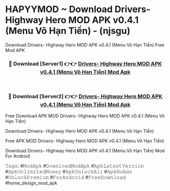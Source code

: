 # HAPYYMOD ~ Download Drivers- Highway Hero MOD APK v0.4.1 (Menu Vô Hạn Tiền) - (njsgu)
Download Drivers- Highway Hero MOD APK v0.4.1 (Menu Vô Hạn Tiền) Free Mod APK

<div align="center">
<h3>🔴 Download [Server1] 👉👉 <a href="https://apk-comot.site?title=Drivers-_Highway_Hero_MOD_APK_v0.4.1_(Menu_Vô_Hạn_Tiền)">Drivers- Highway Hero MOD APK v0.4.1 (Menu Vô Hạn Tiền) Mod Apk</a></h3><br>

<h3>🔴 Download [Server2] 👉👉 <a href="https://apk-comot.site?title=Drivers-_Highway_Hero_MOD_APK_v0.4.1_(Menu_Vô_Hạn_Tiền)">Drivers- Highway Hero MOD APK v0.4.1 (Menu Vô Hạn Tiền) Mod Apk</a></h3>
</div>


Free Download APK MOD Drivers- Highway Hero MOD APK v0.4.1 (Menu Vô Hạn Tiền)

Download Drivers- Highway Hero MOD APK v0.4.1 (Menu Vô Hạn Tiền) 

Free APK MOD Drivers- Highway Hero MOD APK v0.4.1 (Menu Vô Hạn Tiền) 

Download Drivers- Highway Hero MOD APK v0.4.1 (Menu Vô Hạn Tiền) Mod For Android

𝚃𝚊𝚐𝚜: #𝙼𝚘𝚍𝙰𝚙𝚔 #𝙳𝚘𝚠𝚗𝚕𝚘𝚊𝚍𝙼𝚘𝚍𝙰𝚙𝚔 #𝙰𝚙𝚔𝙻𝚊𝚝𝚎𝚜𝚝𝚅𝚎𝚛𝚜𝚒𝚘𝚗 #𝙰𝚙𝚔𝚄𝚗𝚕𝚒𝚖𝚒𝚝𝚎𝚍𝙼𝚘𝚗𝚎𝚢 #𝙰𝚙𝚔𝚄𝚗𝚕𝚘𝚌𝚔𝙰𝚕𝚕 #𝙰𝚙𝚔𝙽𝚘𝙰𝚍𝚜 #𝚄𝚗𝚕𝚘𝚌𝚔𝙿𝚛𝚎𝚖𝚒𝚞𝚖 #𝙵𝚘𝚛𝙰𝚗𝚍𝚛𝚘𝚒𝚍 #𝙵𝚛𝚎𝚎𝙳𝚘𝚠𝚗𝚕𝚘𝚊𝚍 #home_design_mod_apk